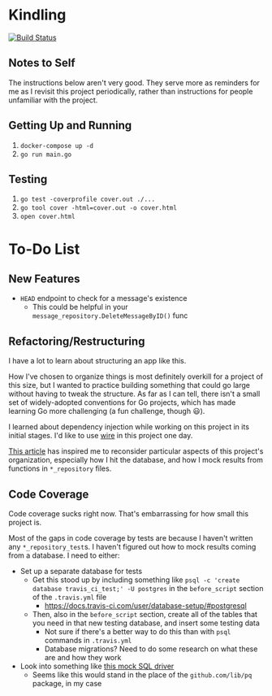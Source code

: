 # Kindling

[![Build Status](https://travis-ci.org/nchaloult/kindling.svg?branch=master)](https://travis-ci.org/nchaloult/kindling)

## Notes to Self

The instructions below aren't very good. They serve more as reminders for me as I revisit this project periodically, rather than instructions for people unfamiliar with the project.

## Getting Up and Running

1. `docker-compose up -d`
1. `go run main.go`

## Testing

1. `go test -coverprofile cover.out ./...`
1. `go tool cover -html=cover.out -o cover.html`
1. `open cover.html`

# To-Do List

## New Features

* `HEAD` endpoint to check for a message's existence
    * This could be helpful in your `message_repository.DeleteMessageByID()` func

## Refactoring/Restructuring

I have a lot to learn about structuring an app like this.

How I've chosen to organize things is most definitely overkill for a project of this size, but I wanted to practice building something that could go large without having to tweak the structure. As far as I can tell, there isn't a small set of widely-adopted conventions for Go projects, which has made learning Go more challenging (a fun challenge, though 😃).

I learned about dependency injection while working on this project in its initial stages. I'd like to use [wire](https://github.com/google/wire) in this project one day.

[This article](https://medium.com/@benbjohnson/structuring-applications-in-go-3b04be4ff091) has inspired me to reconsider particular aspects of this project's organization, especially how I hit the database, and how I mock results from functions in `*_repository` files.

## Code Coverage

Code coverage sucks right now. That's embarrassing for how small this project is.

Most of the gaps in code coverage by tests are because I haven't written any `*_repository_test`s. I haven't figured out how to mock results coming from a database. I need to either:

* Set up a separate database for tests
    * Get this stood up by including something like `psql -c 'create database travis_ci_test;' -U postgres` in the `before_script` section of the `.travis.yml` file
        * https://docs.travis-ci.com/user/database-setup/#postgresql
    * Then, also in the `before_script` section, create all of the tables that you need in that new testing database, and insert some testing data
        * Not sure if there's a better way to do this than with `psql` commands in `.travis.yml`
        * Database migrations? Need to do some research on what these are and how they work
* Look into something like [this mock SQL driver](https://github.com/DATA-DOG/go-sqlmock)
    * Seems like this would stand in the place of the `github.com/lib/pq` package, in my case
